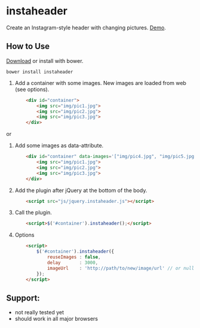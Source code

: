 instaheader
====

Create an Instagram-style header with changing pictures. [Demo](http://splagemann.github.io/instaheader/).

How to Use
----------

[Download](https://github.com/splagemann/instaheader/archive/master.zip) or install with bower.

```
bower install instaheader
```


1. Add a container with some images. New images are loaded from web (see options).
   ```html
       <div id="container">
           <img src="img/pic1.jpg">
           <img src="img/pic2.jpg">
           <img src="img/pic3.jpg">
       </div>
   ```

or 

1. Add some images as data-attribute.
   ```html
       <div id="container" data-images='["img/pic4.jpg", "img/pic5.jpg", "img/pic6.jpg"]'>
           <img src="img/pic1.jpg">
           <img src="img/pic2.jpg">
           <img src="img/pic3.jpg">
       </div>
   ```

2. Add the plugin after jQuery at the bottom of the body.

   ```html
       <script src="js/jquery.instaheader.js"></script>
   ```

3. Call the plugin.
   ```html
       <script>$('#container').instaheader();</script>
   ```

4. Options
   ```html
       <script>
           $('#container').instaheader({
               reuseImages : false,
               delay       : 3000,
               imageUrl    : 'http://path/to/new/image/url' // or null if you use data-attribute
           });
       </script>
   ```

Support:
--------
* not really tested yet
* should work in all major browsers
